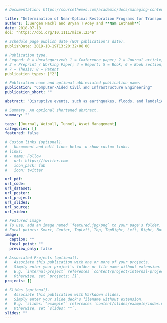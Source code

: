 ```yaml
---
# Documentation: https://sourcethemes.com/academic/docs/managing-content/

title: "Determination of Near‐Optimal Restoration Programs for Transportation Networks Following Natural Hazard Events Using Simulated Annealing"
authors: [Juergen Hackl and Bryan T Adey and **Nam Lethanh**]
date: 2018-07-18
doi: "https://doi.org/10.1111/mice.12346"

# Schedule page publish date (NOT publication's date).
publishDate: 2019-10-19T13:20:32+08:00

# Publication type.
# Legend: 0 = Uncategorized; 1 = Conference paper; 2 = Journal article;
# 3 = Preprint / Working Paper; 4 = Report; 5 = Book; 6 = Book section;
# 7 = Thesis; 8 = Patent
publication_types: ["2"]

# Publication name and optional abbreviated publication name.
publication: "Computer‐Aided Civil and Infrastructure Engineering"
publication_short: ""

abstract: "Disruptive events, such as earthquakes, floods, and landslides, may disrupt the service provided by transportation networks on a vast scale, as their occurrence is likely to cause multiple objects to fail simultaneously. The restoration program following a disruptive event should restore service as much, and as fast, as possible. The estimation of risk due to natural hazards must take into consideration the resilience of the network, which requires estimating the restoration program as accurately as possible. In this article, a restoration model using simulated annealing is formulated to determine near‐optimal restoration programs following the occurrence of hazard events. The objective function of the model is to minimize the costs, taking into consideration the direct costs of executing the physical interventions, and the indirect costs that are being incurred due to the inadequate service being provided by the network. The constraints of the model are annual and total budget constraints, annual and total resource constraints, and the specification of the number and type of interventions to be executed within a given time period. The restoration model is demonstrated by using it to determine the near‐optimal restoration program for an example road network in Switzerland following the occurrence of an extreme flood event. The strengths and weaknesses of the restoration model are discussed, and an outlook for future work is given."

# Summary. An optional shortened abstract.
summary: ""

tags: [Journal, Weibull, Tunnel, Asset Management]
categories: []
featured: false

# Custom links (optional).
#   Uncomment and edit lines below to show custom links.
# links:
# - name: Follow
#   url: https://twitter.com
#   icon_pack: fab
#   icon: twitter

url_pdf:
url_code:
url_dataset:
url_poster:
url_project:
url_slides:
url_source:
url_video:

# Featured image
# To use, add an image named `featured.jpg/png` to your page's folder.
# Focal points: Smart, Center, TopLeft, Top, TopRight, Left, Right, BottomLeft, Bottom, BottomRight.
image:
  caption: ""
  focal_point: ""
  preview_only: false

# Associated Projects (optional).
#   Associate this publication with one or more of your projects.
#   Simply enter your project's folder or file name without extension.
#   E.g. `internal-project` references `content/project/internal-project/index.md`.
#   Otherwise, set `projects: []`.
projects: []

# Slides (optional).
#   Associate this publication with Markdown slides.
#   Simply enter your slide deck's filename without extension.
#   E.g. `slides: "example"` references `content/slides/example/index.md`.
#   Otherwise, set `slides: ""`.
slides: ""
---
```

